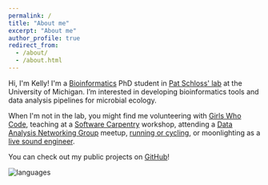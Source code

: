```yaml
---
permalink: /
title: "About me"
excerpt: "About me"
author_profile: true
redirect_from:
  - /about/
  - /about.html
---
```


Hi, I'm Kelly!
I'm a [Bioinformatics](https://medicine.umich.edu/dept/computational-medicine-bioinformatics) PhD student in
[Pat Schloss' lab](http://www.schlosslab.org/) at the University of Michigan.
I’m interested in developing bioinformatics tools and data analysis pipelines for microbial ecology.

When I'm not in the lab, you might find me volunteering with [Girls Who Code](http://umich.edu/~girlswc/),
teaching at a [Software Carpentry](https://umswc.github.io/) workshop, 
attending a [Data Analysis Networking Group](um-dang.github.io) meetup, 
[running or cycling](http://bit.ly/strava-kelly), 
or moonlighting as a [live sound engineer](https://sovacool.dev/latex-cv/cv_sound_KLS.pdf).

You can check out my public projects on [GitHub](https://github.com/kelly-sovacool)!

![languages](https://raw.githubusercontent.com/kelly-sovacool/meta-repo/master/figures/language_all_bytes_n7.svg?sanitize=true)
